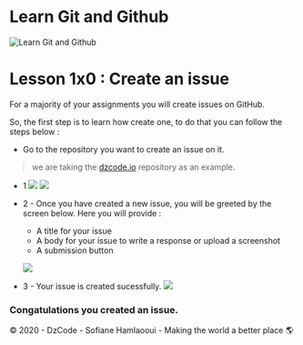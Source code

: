 # Learn Git and Github
![Learn Git and Github](https://i.imgur.com/bk9Cvuv.png)

# Lesson 1x0 : Create an issue

For a majority of your assignments you will create issues on GitHub.

So, the first step is to learn how create one, to do that you can follow the steps below :

-   Go to the repository you want to create an issue on it.

>   we are taking the [dzcode.io](https://github.com/dzcode-io/dzcode.io) repository as an example.

-   1 ![](https://i.imgur.com/IGTpRPX.png) ![](https://i.imgur.com/kDU7m5T.png)

-   2 - Once you have created a new issue, you will be greeted by the screen below. Here you will provide : 

    - A title for your issue
    - A body for your issue to write a response or upload a screenshot
    - A submission button

    ![](https://i.imgur.com/mM7NMdn.png)
-   3 - Your issue is created sucessfully.
    ![](https://i.imgur.com/yKhCA16.png)

<h3><b>Congatulations you created an issue.</b></h3>


© 2020 - DzCode - Sofiane Hamlaooui - Making the world a better place 🌎 

